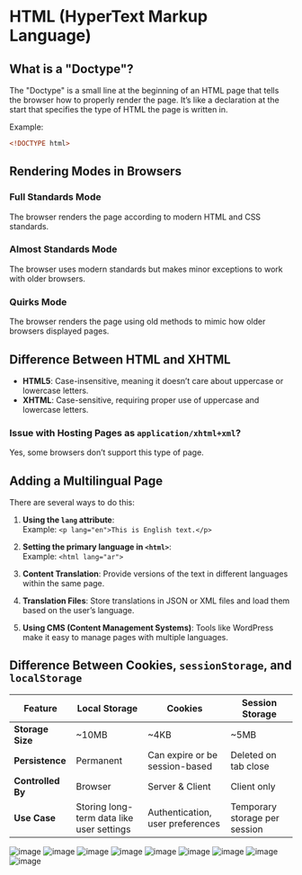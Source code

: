# HTML (HyperText Markup Language) 

## What is a "Doctype"?
The "Doctype" is a small line at the beginning of an HTML page that tells the browser how to properly render the page. It’s like a declaration at the start that specifies the type of HTML the page is written in.

Example:
```html
<!DOCTYPE html>
```

## Rendering Modes in Browsers
### Full Standards Mode
The browser renders the page according to modern HTML and CSS standards.

### Almost Standards Mode
The browser uses modern standards but makes minor exceptions to work with older browsers.

### Quirks Mode
The browser renders the page using old methods to mimic how older browsers displayed pages.

## Difference Between HTML and XHTML
- **HTML5**: Case-insensitive, meaning it doesn’t care about uppercase or lowercase letters.
- **XHTML**: Case-sensitive, requiring proper use of uppercase and lowercase letters.

### Issue with Hosting Pages as `application/xhtml+xml`?
Yes, some browsers don’t support this type of page.

## Adding a Multilingual Page
There are several ways to do this:

1. **Using the `lang` attribute**:  
   Example: `<p lang="en">This is English text.</p>`

2. **Setting the primary language in `<html>`**:  
   Example: `<html lang="ar">`

3. **Content Translation**: Provide versions of the text in different languages within the same page.
4. **Translation Files**: Store translations in JSON or XML files and load them based on the user’s language.
5. **Using CMS (Content Management Systems)**: Tools like WordPress make it easy to manage pages with multiple languages.

## Difference Between Cookies, `sessionStorage`, and `localStorage`

| Feature           | Local Storage | Cookies | Session Storage |
|------------------|--------------|---------|----------------|
| **Storage Size** | ~10MB        | ~4KB    | ~5MB          |
| **Persistence**  | Permanent    | Can expire or be session-based | Deleted on tab close |
| **Controlled By** | Browser      | Server & Client | Client only |
| **Use Case**     | Storing long-term data like user settings | Authentication, user preferences | Temporary storage per session |

![image](https://github.com/user-attachments/assets/939c36c3-f121-4124-a868-1518ce76a38d)
![image](https://github.com/user-attachments/assets/b1d6191c-7d82-483e-b2da-8ebbe578b8b4)
![image](https://github.com/user-attachments/assets/c78cfcb6-9ba7-49be-817d-f2f5aaee5c05)
![image](https://github.com/user-attachments/assets/6687bf6e-68ad-4035-870f-7416b3e6877d)
![image](https://github.com/user-attachments/assets/6f4e4a7a-b770-4d8a-824e-544a9c176860)
![image](https://github.com/user-attachments/assets/b19752fc-5092-4d07-afcb-546ae3ca1092)
![image](https://github.com/user-attachments/assets/0a3c26a3-3a34-4a4c-ab63-07ae0dc08a0c)
![image](https://github.com/user-attachments/assets/55f9d536-9fea-48a0-9f0b-2e5fa3e258ec)
![image](https://github.com/user-attachments/assets/0f8c7550-dd85-42cf-87a6-6ed15ff37bee)






